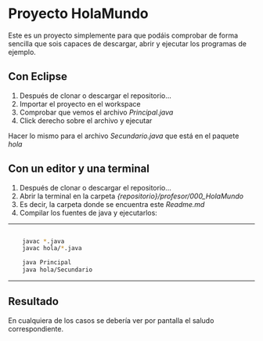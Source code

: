 # Proyecto HolaMundo

Este es un proyecto simplemente para que podáis comprobar
de forma sencilla que sois capaces de descargar, abrir y 
ejecutar los programas de ejemplo. 

## Con Eclipse

1. Después de clonar o descargar el repositorio...
1. Importar el proyecto en el workspace
1. Comprobar que vemos el archivo *Principal.java* 
1. Click derecho sobre el archivo y ejecutar

Hacer lo mismo para el archivo *Secundario.java* que 
está en el paquete *hola*

## Con un editor y una terminal

1. Después de clonar o descargar el repositorio...
1. Abrir la terminal en la carpeta *{repositorio}/profesor/000_HolaMundo*
1. Es decir, la carpeta donde se encuentra este *Readme.md*
1. Compilar los fuentes de java y ejecutarlos:

---
``` bash 

	javac *.java
	javac hola/*.java

	java Principal
	java hola/Secundario
```
---

## Resultado 
	
En cualquiera de los casos se debería ver por pantalla el 
saludo correspondiente.


	